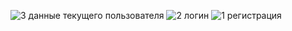 ![3 данные текущего пользователя](https://github.com/user-attachments/assets/9df8a2a9-bdfc-49cb-80c7-f41bcd998c6b)
![2 логин](https://github.com/user-attachments/assets/4a18d1be-ce2e-4479-97fe-db6fdf51c8e5)
![1 регистрация](https://github.com/user-attachments/assets/062c5594-4258-4faa-957e-e33c334d848b)

